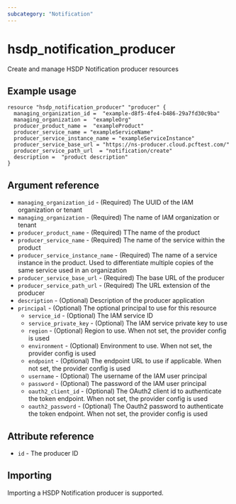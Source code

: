 ```yaml
---
subcategory: "Notification"
---
```


# hsdp_notification_producer

Create and manage HSDP Notification producer resources

## Example usage

```hcl
resource "hsdp_notification_producer" "producer" {
  managing_organization_id =  "example-d8f5-4fe4-b486-29a7fd30c9ba"
  managing_organization =  "exampleOrg"
  producer_product_name =  "exampleProduct"
  producer_service_name = "exampleServiceName"
  producer_service_instance_name = "exampleServiceInstance"
  producer_service_base_url = "https://ns-producer.cloud.pcftest.com/"
  producer_service_path_url  = "notification/create"
  description =  "product description"
}
```

## Argument reference

* `managing_organization_id` - (Required) The UUID of the IAM organization or tenant
* `managing_organization` - (Required) The name of IAM organization or tenant
* `producer_product_name` - (Required) TThe name of the product
* `producer_service_name` - (Required) The name of the service within the product
* `producer_service_instance_name` - (Required) The name of a service instance in the product. Used to differentiate multiple copies of the same service used in an organization
* `producer_service_base_url` - (Required) The base URL of the producer
* `producer_service_path_url` - (Required) The URL extension of the producer
* `description` - (Optional) Description of the producer application
* `principal` - (Optional) The optional principal to use for this resource
  * `service_id` - (Optional) The IAM service ID
  * `service_private_key` - (Optional) The IAM service private key to use
  * `region` - (Optional) Region to use. When not set, the provider config is used
  * `environment` - (Optional) Environment to use. When not set, the provider config is used
  * `endpoint` - (Optional) The endpoint URL to use if applicable. When not set, the provider config is used
  * `username` - (Optional) The username of the IAM user principal
  * `password` - (Optional) The password of the IAM user principal
  * `oauth2_client_id` - (Optional) The OAuth2 client id to authenticate the token endpoint. When not set, the provider config is used
  * `oauth2_password` - (Optional) The Oauth2 password to authenticate the token endpoint. When not set, the provider config is used

## Attribute reference

* `id` - The producer ID

## Importing

Importing a HSDP Notification producer is supported.
